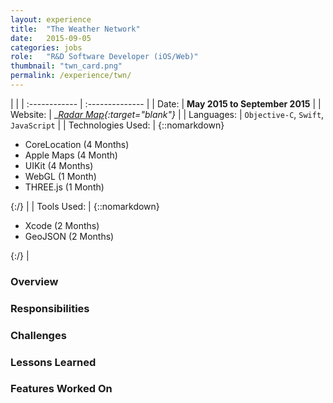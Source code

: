 ```yaml
---
layout: experience
title:  "The Weather Network"
date:   2015-09-05
categories: jobs
role:	"R&D Software Developer (iOS/Web)"
thumbnail: "twn_card.png"
permalink: /experience/twn/
---
```

|                      |
| :------------ | :-------------- |
| Date:      | __May 2015 to September 2015__ |
| Website:     |    __[Radar Map][twn-radar]{:target="_blank"}__   |
| Languages:  | `Objective-C`, `Swift`, `JavaScript` |
| Technologies Used: |  {::nomarkdown}<ul><li>CoreLocation (4 Months)</li><li>Apple Maps (4 Month)</li><li>UIKit (4 Months)</li><li>WebGL (1 Month)</li><li>THREE.js (1 Month)</li></ul>{:/} |
| Tools Used: |  {::nomarkdown}<ul><li>Xcode (2 Months)</li><li>GeoJSON (2 Months)</li></ul>{:/} |

### Overview



### Responsibilities



### Challenges



### Lessons Learned



### Features Worked On



<!-- Jekyll also offers powerful support for code snippets:

{% highlight swift %}
 override func viewDidLoad() {
        super.viewDidLoad()
        tv.delegate = self
        tv.dataSource = self

        tv.alwaysBounceVertical = false
        
        nextViewControllerButton.enabled = false
        nextViewControllerButton.alpha = 0.5
        // Do any additional setup after loading the view.
    }
{% endhighlight %} -->

[twn-radar]: https://www.theweathernetwork.com/ca/maps/satellite-radar
